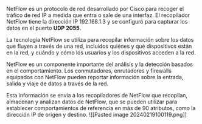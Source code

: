 NetFlow es un protocolo de red desarrollado por Cisco para recoger el tráfico de red IP a medida que entra o sale de una interfaz.
El recopilador NetFlow tiene la dirección IP 192.168.1.3 y se configuró para capturar los datos en el puerto **UDP 2055**.

La tecnología NetFlow se utiliza para recopilar información sobre los datos que fluyen a través de una red, incluidos quiénes y qué dispositivos están en la red, y cuándo y cómo los usuarios y los dispositivos acceden a la red.

NetFlow es un componente importante del análisis y la detección basados en el comportamiento. Los conmutadores, enrutadores y firewalls equipados con NetFlow pueden reportar información sobre la entrada, salida y viaje de datos a través de la red.

Esta información se envía a los recopiladores de NetFlow que recopilan, almacenan y analizan datos de NetFlow, que se pueden utilizar para establecer comportamientos de referencia en más de 90 atributos, como la dirección IP de origen y destino.
![[Pasted image 20240219100119.png]]